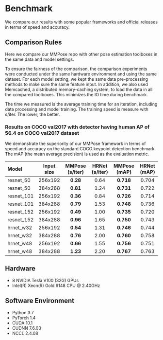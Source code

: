 # Benchmark

We compare our results with some popular frameworks and official releases in terms of speed and accuracy.

## Comparison Rules

Here we compare our MMPose repo with other pose estimation toolboxes in the same data and model settings.

To ensure the fairness of the comparison, the comparison experiments were conducted under the same hardware environment and using the same dataset.
For each model setting, we kept the same data pre-processing methods to make sure the same feature input.
In addition, we also used Memcached, a distributed memory-caching system, to load the data in all the compared toolboxes.
This minimizes the IO time during benchmark.


The time we measured is the average training time for an iteration, including data processing and model training.
The training speed is measure with s/iter. The lower, the better.

### Results on COCO val2017 with detector having human AP of 56.4 on COCO val2017 dataset

We demonstrate the superiority of our MMPose framework in terms of speed and accuracy on the standard COCO keypoint detection benchmark.
The mAP (the mean average precision) is used as the evaluation metric.

| Model | Input size| MMPose (s/iter) | HRNet (s/iter) | MMPose (mAP) | HRNet (mAP) |
| :--- | :---------------: | :---------------: |:--------------------: | :----------------------------: | :-----------------: |
| resnet_50  | 256x192  | **0.28** | 0.64 | **0.718** | 0.704 |
| resnet_50  | 384x288  | **0.81** | 1.24 | **0.731** | 0.722 |
| resnet_101 | 256x192  | **0.36** | 0.84 | **0.726** | 0.714 |
| resnet_101 | 384x288  | **0.79** | 1.53 | **0.748** | 0.736 |
| resnet_152 | 256x192  | **0.49** | 1.00 | **0.735** | 0.720 |
| resnet_152 | 384x288  | **0.96** | 1.65 | **0.750** | 0.743 |
| hrnet_w32  | 256x192  | **0.54** | 1.31 | **0.746** | 0.744 |
| hrnet_w32  | 384x288  | **0.76** | 2.00 | **0.760** | 0.758 |
| hrnet_w48  | 256x192  | **0.66** | 1.55 | **0.756** | 0.751 |
| hrnet_w48  | 384x288  | **1.23** | 2.20 | **0.767** | 0.763 |


## Hardware

- 8 NVIDIA Tesla V100 (32G) GPUs
- Intel(R) Xeon(R) Gold 6148 CPU @ 2.40GHz

## Software Environment

- Python 3.7
- PyTorch 1.4
- CUDA 10.1
- CUDNN 7.6.03
- NCCL 2.4.08
